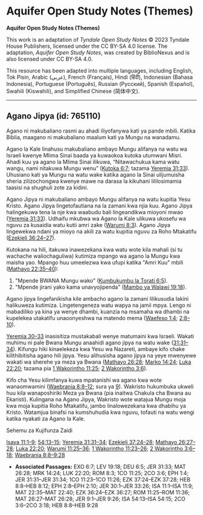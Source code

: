 # Aquifer Open Study Notes (Themes)

**Aquifer Open Study Notes (Themes)**

This work is an adaptation of *Tyndale Open Study Notes* © 2023 Tyndale House Publishers, licensed under the CC BY\-SA 4\.0 license. The adaptation, *Aquifer Open Study Notes*, was created by BiblioNexus and is also licensed under CC BY\-SA 4\.0\.

This resource has been adapted into multiple languages, including English, Tok Pisin, Arabic (عربي), French (Français), Hindi (हिंदी), Indonesian (Bahasa Indonesia), Portuguese (Português), Russian (Русский), Spanish (Español), Swahili (Kiswahili), and Simplified Chinese (简体中文).



--------------------------------

## Agano Jipya (id: 765110)

Agano ni makubaliano rasmi au ahadi iliyofanywa kati ya pande mbili. Katika Biblia, maagano ni makubaliano maalum kati ya Mungu na wanadamu.

Agano la Kale linahusu makubaliano ambayo Mungu alifanya na watu wa Israeli kwenye Mlima Sinai baada ya kuwaokoa kutoka utumwani Misri. Ahadi kuu ya agano la Mlima Sinai ilikuwa, “Nitawachukua kama watu wangu, nami nitakuwa Mungu wenu” ([Kutoka 6:7](https://ref.ly/Exod6:7); tazama [Yeremia 31:33](https://ref.ly/Jer31:33)). Uhusiano kati ya Mungu na watu wake katika agano la Sinai ulijumuisha sheria zilizochongwa kwenye mawe na darasa la kikuhani lililosimamia taasisi na shughuli zote za kidini.

Agano Jipya ni makubaliano ambayo Mungu alifanya na watu kupitia Yesu Kristo. Agano Jipya lingetofautiana na la zamani kwa njia kuu. Agano Jipya halingekuwa tena la nje kwa waabudu bali lingeandikwa mioyoni mwao ([Yeremia 31:33](https://ref.ly/Jer31:33)). Udhaifu mkubwa wa Agano la Kale ulikuwa ukosefu wa nguvu za kusaidia watu kutii amri zake ([Warumi 8:3](https://ref.ly/Rom8:3)). Agano Jipya lingewekwa ndani ya mioyo na akili za watu kupitia nguvu za Roho Mtakatifu ([Ezekieli 36:24–27](https://ref.ly/Ezek36:24-Ezek36:27)).

Kutokana na hili, itakuwa inawezekana kwa watu wote kila mahali (si tu wachache waliochaguliwa) kutimiza mpango wa agano la Mungu kwa maisha yao. Mpango huu umeelezwa kwa ufupi katika "Amri Kuu" mbili ([Mathayo 22:35–40](https://ref.ly/Matt22:35-Matt22:40)):

1. "Mpende BWANA Mungu wako" ([Kumbukumbu la Torati 6:5](https://ref.ly/Deut6:5)).
2. "Mpende jirani yako kama unavyojipenda" ([Mambo ya Walawi 19:18](https://ref.ly/Lev19:18)).

Agano jipya lingefanikisha kile ambacho agano la zamani lilikusudia lakini halikuweza kutimiza. Lingetengeneza watu wapya na jamii mpya. Lengo ni mabadiliko ya kina ya wenye dhambi, kuanzia na msamaha wa dhambi na kupelekea utakatifu unaoonyeshwa na matendo mema ([Waefeso 1:4](https://ref.ly/Eph1:4); [2:8–10](https://ref.ly/Eph2:8-Eph2:10)).

[Yeremia 30–33](https://ref.ly/Jer30:1-Jer33:26) inasisitiza mustakabali wenye matumaini kwa Israeli. Wakati muhimu ni pale Bwana Mungu anaahidi agano jipya na watu wake ([31:31–34](https://ref.ly/Jer31:31-Jer31:34)). Kifungu hiki kinaelekeza kwa Yesu wa Nazareti, ambaye kifo chake kilithibitisha agano hili jipya. Yesu alihusisha agano jipya na yeye mwenyewe wakati wa sherehe ya meza ya Bwana ([Mathayo 26:28](https://ref.ly/Matt26:28); [Marko 14:24](https://ref.ly/Mark14:24); [Luka 22:20](https://ref.ly/Luke22:20); tazama pia [1 Wakorintho 11:25](https://ref.ly/1Cor11:25); [2 Wakorintho 3:6](https://ref.ly/2Cor3:6)).

Kifo cha Yesu kilimfanya kuwa mpatanishi wa agano kwa wote wanaomwamini ([Waebrania 8:8–12](https://ref.ly/Heb8:8-Heb8:12); sura ya [9](https://ref.ly/Jer9:1-Jer9:26)). Wakristo hukumbuka ukweli huu kila wanaposhiriki Meza ya Bwana (pia inaitwa Chakula cha Bwana au Ekaristi). Kulingana na Agano Jipya, Wakristo wote watajua Mungu moja kwa moja kupitia Roho Mtakatifu, jambo linalowezekana kwa dhabihu ya Kristo. Watamjua binafsi na kumshuhudia kwa nguvu, tofauti na watu wengi katika nyakati za Agano la Kale.

Sehemu za Kujifunza Zaidi

[Isaya 11:1–9](https://ref.ly/Isa11:1-Isa11:9); [54:13–15](https://ref.ly/Isa54:13-Isa54:15); [Yeremia 31:31–34](https://ref.ly/Jer31:31-Jer31:34); [Ezekieli 37:24–28](https://ref.ly/Ezek37:24-Ezek37:28); [Mathayo 26:27–28](https://ref.ly/Matt26:27-Matt26:28); [Luka 22:20](https://ref.ly/Luke22:20); [Warumi 11:25–36](https://ref.ly/Rom11:25-Rom11:36); [1 Wakorintho 11:23–26](https://ref.ly/1Cor11:23-1Cor11:26); [2 Wakorintho 3:6–18](https://ref.ly/2Cor3:6-2Cor3:18); [Waebrania 8:8–9:28](https://ref.ly/Heb8:8-Heb9:28)

* **Associated Passages:** EXO 6:7; LEV 19:18; DEU 6:5; JER 31:33; MAT 26:28; MRK 14:24; LUK 22:20; ROM 8:3; 1CO 11:25; 2CO 3:6; EPH 1:4; JER 31:31–JER 31:34; 1CO 11:23–1CO 11:26; EZK 37:24–EZK 37:28; HEB 8:8–HEB 8:12; EPH 2:8–EPH 2:10; JER 30:1–JER 33:26; ISA 11:1–ISA 11:9; MAT 22:35–MAT 22:40; EZK 36:24–EZK 36:27; ROM 11:25–ROM 11:36; MAT 26:27–MAT 26:28; JER 9:1–JER 9:26; ISA 54:13–ISA 54:15; 2CO 3:6–2CO 3:18; HEB 8:8–HEB 9:28

